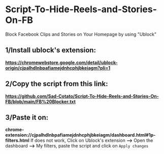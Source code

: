 # Script-To-Hide-Reels-and-Stories-On-FB
Block Facebook Clips and Stories on Your Homepage by using "Ublock"
## 1/Install ublock's extension:
**https://chromewebstore.google.com/detail/ublock-origin/cjpalhdlnbpafiamejdnhcphjbkeiagm?pli=1**
## 2/Copy the script from this link:
**https://github.com/Sad-Cotato/Script-To-Hide-Reels-and-Stories-On-FB/blob/main/FB%20Blocker.txt**
## 3/Paste it on:
**chrome-extension://cjpalhdlnbpafiamejdnhcphjbkeiagm/dashboard.html#1p-filters.html**
If does not work, Click on Ublock's extension **-->** Open the dashboard **-->** My filters, paste the script and click on ``Apply changes``
